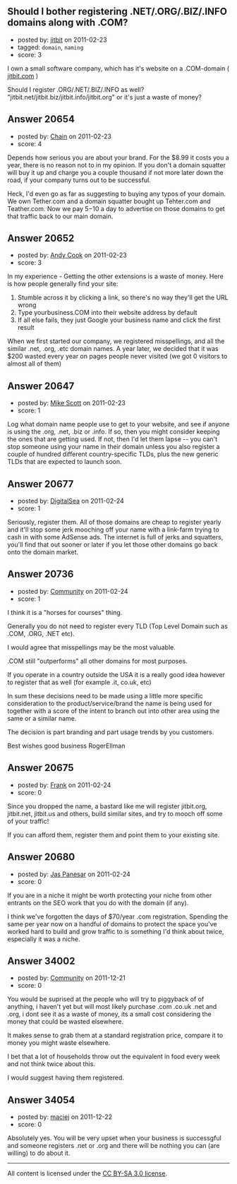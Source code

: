 ## Should I bother registering .NET/.ORG/.BIZ/.INFO domains along with .COM?

- posted by: [jitbit](https://stackexchange.com/users/-1/4407-jitbit) on 2011-02-23
- tagged: `domain`, `naming`
- score: 3

I own a small software company, which has it's website on a .COM-domain ( [jitbit.com][1] )

Should I register .ORG/.NET/.BIZ/.INFO as well? "jitbit.net/jitbit.biz/jitbit.info/jitbit.org" or it's just a waste of money?

  [1]: http://www.jitbit.com


## Answer 20654

- posted by: [Chain](https://stackexchange.com/users/-1/7220-chain) on 2011-02-23
- score: 4

Depends how serious you are about your brand.  For the $8.99 it costs you a year, there is no reason not to in my opinion.  If you don't a domain squatter will buy it up and charge you a couple thousand if not more later down the road, if your company turns out to be successful.

Heck, I'd even go as far as suggesting to buying any typos of your domain.  We own Tether.com and a domain squatter bought up Tehter.com and Teather.com.  Now we pay $5-$10 a day to advertise on those domains to get that traffic back to our main domain.


## Answer 20652

- posted by: [Andy Cook](https://stackexchange.com/users/-1/6493-andy-cook) on 2011-02-23
- score: 3

In my experience - Getting the other extensions is a waste of money. Here is how people generally find your site:

1. Stumble across it by clicking a link, so there's no way they'll get the URL wrong
2. Type yourbusiness.COM into their website address by default
3. If all else fails, they just Google your business name and click the first result

When we first started our company, we registered misspellings, and all the similar .net, .org, .etc domain names. A year later, we decided that it was $200 wasted every year on pages people never visited (we got 0 visitors to almost all of them)


## Answer 20647

- posted by: [Mike Scott](https://stackexchange.com/users/-1/6167-mike-scott) on 2011-02-23
- score: 1

Log what domain name people use to get to your website, and see if anyone is using the .org, .net, .biz or .info. If so, then you might consider keeping the ones that are getting used. If not, then I'd let them lapse -- you can't stop someone using your name in their domain unless you also register a couple of hundred different country-specific TLDs, plus the new generic TLDs that are expected to launch soon.


## Answer 20677

- posted by: [DigitalSea](https://stackexchange.com/users/-1/7816-digitalsea) on 2011-02-24
- score: 1

Seriously, register them. All of those domains are cheap to register yearly and it'll stop some jerk mooching off your name with a link-farm trying to cash in with some AdSense ads. The internet is full of jerks and squatters, you'll find that out sooner or later if you let those other domains go back onto the domain market.


## Answer 20736

- posted by: [Community](https://stackexchange.com/users/-1/-1-community) on 2011-02-24
- score: 1

I think it is a "horses for courses" thing.

Generally you do not need to register every TLD (Top Level Domain such as .COM, .ORG, .NET etc). 

I would agree that misspellings may be the most valuable.

.COM still "outperforms" all other domains for most purposes.

If you operate in a country outside the USA it is a really good idea however to register that as well (for example .it, co.uk, etc)

In sum these decisions need to be made using a little more specific consideration to the product/service/brand the name is being used for together with a score of the intent to branch out into other area using the same or a similar name. 

The decision is part branding and part usage trends by you customers. 

Best wishes
good business
RogerEllman 


## Answer 20675

- posted by: [Frank](https://stackexchange.com/users/-1/4858-frank) on 2011-02-24
- score: 0

Since you dropped the name, a bastard like me will register jitbit.org, jitbit.net, jitbit.us and others, build similar sites, and try to mooch off some of your traffic!  

If you can afford them, register them and point them to your existing site.  


## Answer 20680

- posted by: [Jas Panesar](https://stackexchange.com/users/-1/1368-jas-panesar) on 2011-02-24
- score: 0

If you are in a niche it might be worth protecting your niche from other entrants on the SEO work that you do with the domain (if any).

I think we've forgotten the days of $70/year .com registration.  Spending the same per year now on a handful of domains to protect the space you've worked hard to build and grow traffic to is something I'd think about twice, especially it was a niche.


## Answer 34002

- posted by: [Community](https://stackexchange.com/users/-1/-1-community) on 2011-12-21
- score: 0

You would be suprised at the people who will try to piggyback of of anything, i haven't yet but will most likely purchase .com .co.uk .net and .org, i dont see it as a waste of money, its a small cost considering the money that could be wasted elsewhere.

It makes sense to grab them at a standard registration price, compare it to money you might waste elsewhere.

I bet that a lot of households throw out the equivalent in food every week and not think twice about this.

I would suggest having them registered.


## Answer 34054

- posted by: [maciej](https://stackexchange.com/users/-1/14311-maciej) on 2011-12-22
- score: 0

Absolutely yes. You will be very upset when your business is successgful and someone registers .net or .org and there will be nothing you can (are willing) to do about it.



---

All content is licensed under the [CC BY-SA 3.0 license](https://creativecommons.org/licenses/by-sa/3.0/).
